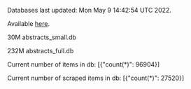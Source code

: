 Databases last updated: Mon May  9 14:42:54 UTC 2022. 

Available [here](https://github.com/cbeauhilton/ash-db/releases).


30M	abstracts_small.db

232M	abstracts_full.db

Current number of items in db:
[{"count(*)": 96904}]

Current number of scraped items in db:
[{"count(*)": 27520}]
